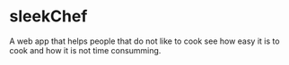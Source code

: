 # sleekChef
A web app that helps people that do not like to cook see how easy it is to cook and how it is not time consumming.
